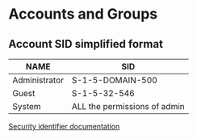 # Accounts and Groups

## Account SID simplified format
NAME |SID	
--- | ---
Administrator |	S-1-5-DOMAIN-500
Guest	|	S-1-5-32-546
System	|	ALL the permissions of admin


[Security identifier documentation](https://docs.microsoft.com/en-us/windows/win32/secauthz/security-identifiers) 